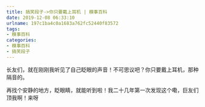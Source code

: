 ```yaml
---
title: 搞笑段子->你只要戴上耳机 | 糗事百科
date: 2019-12-08 06:33:10
urlname: 197c1ba4c0a1683a762fc52440f83572
tags: 
- 糗事百科
categories:
- 糗事百科
- 搞笑段子
---
```

长友们，就在刚刚我听见了自己眨眼的声音！不可思议吧？你只要戴上耳机，那种隔音的。

再找个安静的地方，眨眼睛，就能听到啦！我二十几年第一次发现这个嘞，巨友们顶我啊！来呀


